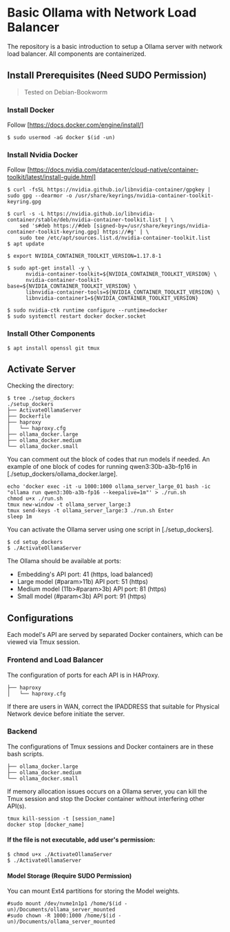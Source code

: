 # Basic Ollama with Network Load Balancer
The repository is a basic introduction to setup a Ollama server with network load balancer. All components are containerized.

## Install Prerequisites (Need SUDO Permission)
> Tested on Debian-Bookworm

### Install Docker
Follow [https://docs.docker.com/engine/install/]
```
$ sudo usermod -aG docker $(id -un)
```

### Install Nvidia Docker
 Follow [https://docs.nvidia.com/datacenter/cloud-native/container-toolkit/latest/install-guide.html]
```
$ curl -fsSL https://nvidia.github.io/libnvidia-container/gpgkey | sudo gpg --dearmor -o /usr/share/keyrings/nvidia-container-toolkit-keyring.gpg

$ curl -s -L https://nvidia.github.io/libnvidia-container/stable/deb/nvidia-container-toolkit.list | \
    sed 's#deb https://#deb [signed-by=/usr/share/keyrings/nvidia-container-toolkit-keyring.gpg] https://#g' | \
    sudo tee /etc/apt/sources.list.d/nvidia-container-toolkit.list
$ apt update 

$ export NVIDIA_CONTAINER_TOOLKIT_VERSION=1.17.8-1

$ sudo apt-get install -y \
      nvidia-container-toolkit=${NVIDIA_CONTAINER_TOOLKIT_VERSION} \
      nvidia-container-toolkit-base=${NVIDIA_CONTAINER_TOOLKIT_VERSION} \
      libnvidia-container-tools=${NVIDIA_CONTAINER_TOOLKIT_VERSION} \
      libnvidia-container1=${NVIDIA_CONTAINER_TOOLKIT_VERSION}
```

```
$ sudo nvidia-ctk runtime configure --runtime=docker
$ sudo systemctl restart docker docker.socket
```

### Install Other Components
```
$ apt install openssl git tmux
```

## Activate Server
Checking the directory:
```
$ tree ./setup_dockers
./setup_dockers
├── ActivateOllamaServer
├── Dockerfile
├── haproxy
│   └── haproxy.cfg
├── ollama_docker.large
├── ollama_docker.medium
└── ollama_docker.small
```

You can comment out the block of codes that run models if needed. An example of one block of codes for running qwen3:30b-a3b-fp16 in [./setup_dockers/ollama_docker.large].
```
echo 'docker exec -it -u 1000:1000 ollama_server_large_01 bash -ic "ollama run qwen3:30b-a3b-fp16 --keepalive=1m"' > ./run.sh
chmod u+x ./run.sh
tmux new-window -t ollama_server_large:3
tmux send-keys -t ollama_server_large:3 ./run.sh Enter
sleep 1m
```

You can activate the Ollama server using one script in [./setup_dockers].
```
$ cd setup_dockers
$ ./ActivateOllamaServer
```

The Ollama should be available at ports:
- Embedding's API port: 41 (https, load balanced)
- Large model (#param>11b) API port: 51 (https)
- Medium model (11b>#param>3b) API port: 81 (https)
- Small model (#param<3b) API port: 91 (https)

## Configurations
Each model's API are served by separated Docker containers, which can be viewed via Tmux session.

### Frontend and Load Balancer
The configuration of ports for each API is in HAProxy.
```
├── haproxy
│   └── haproxy.cfg
```
If there are users in WAN, correct the IPADDRESS that suitable for Physical Network device before initiate the server.

### Backend
The configurations of Tmux sessions and Docker containers are in these bash scripts.
```
├── ollama_docker.large
├── ollama_docker.medium
└── ollama_docker.small
```

If memory allocation issues occurs on a Ollama server, you can kill the Tmux session and stop the Docker container without interfering other API(s).
```
tmux kill-session -t [session_name]
docker stop [docker_name]
```

#### If the file is not executable, add user's permission:
```
$ chmod u+x ./ActivateOllamaServer
$ ./ActivateOllamaServer
```

#### Model Storage (Require SUDO Permission)
You can mount Ext4 partitions for storing the Model weights. 
```
#sudo mount /dev/nvme1n1p1 /home/$(id -un)/Documents/ollama_server_mounted
#sudo chown -R 1000:1000 /home/$(id -un)/Documents/ollama_server_mounted
```
